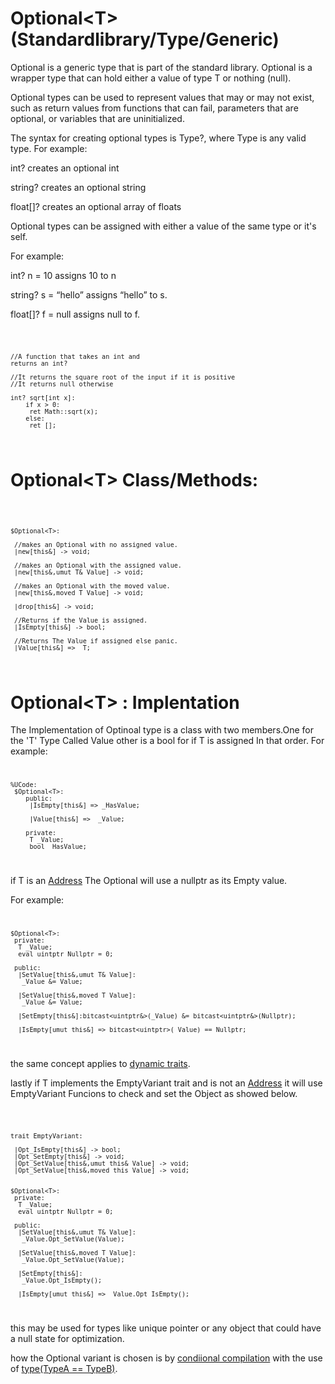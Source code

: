 # Optional\<T>(Standardlibrary/Type/Generic)

Optional is a generic type that is part of the standard library. Optional<T> is a wrapper type that can hold either a value of type T or nothing (null). 

Optional types can be used to represent values that may or may not exist, such as return values from functions that can fail, parameters that are optional, or variables that are uninitialized.

The syntax for creating optional types is Type?, where Type is any valid type. For example:

int? creates an optional int

string? creates an optional string

float[]? creates an optional array of floats

Optional types can be assigned with either a value of the same type or it's self. 

For example:

int? n = 10 assigns 10 to n

string? s = “hello” assigns “hello” to s.

float[]? f = null assigns null to f.

<code>

    //A function that takes an int and 
    returns an int?

    //It returns the square root of the input if it is positive
    //It returns null otherwise

    int? sqrt[int x]:
        if x > 0:
         ret Math::sqrt(x);
        else:
         ret [];
    
</code>

# Optional\<T> Class/Methods: 

<code>

    $Optional<T>:

     //makes an Optional with no assigned value.
     |new[this&] -> void;
     
     //makes an Optional with the assigned value.
     |new[this&,umut T& Value] -> void;
 
     //makes an Optional with the moved value.
     |new[this&,moved T Value] -> void;

     |drop[this&] -> void;

     //Returns if the Value is assigned.
     |IsEmpty[this&] -> bool;

     //Returns The Value if assigned else panic.
     |Value[this&] =>  T;

</code>

# Optional\<T> : Implentation

The Implementation of Optinoal type is a class with two members.One for the 'T' Type Called Value other is a bool for if T is assigned In that order.
For example:
<code>

    %UCode:
     $Optional<T>:
        public:
         |IsEmpty[this&] => _HasValue;

         |Value[this&] =>  _Value;

        private:
         T _Value;
         bool _HasValue;


</code>

if T is an [Address](../../../SyntaxAndSeamantics/Concepts/Address.md) The Optional will use a nullptr as its Empty value.

For example:
<code>

    $Optional<T>:
     private:
      T _Value;
      eval uintptr Nullptr = 0;

     public:
      |SetValue[this&,umut T& Value]:
       _Value &= Value;

      |SetValue[this&,moved T Value]:
       _Value &= Value;

      |SetEmpty[this&]:bitcast<uintptr&>(_Value) &= bitcast<uintptr&>(Nullptr);

      |IsEmpty[umut this&] => bitcast<uintptr>(_Value) == Nullptr;


</code>

the same concept applies to [dynamic traits](../../../SyntaxAndSeamantics/Keywords/dynamic.md).

lastly if T implements the EmptyVariant trait and is not an [Address](../../../SyntaxAndSeamantics/Concepts/Address.md) it will use EmptyVariant Funcions to check and set the Object as showed below.


<code>


    
    trait EmptyVariant:
     
     |Opt_IsEmpty[this&] -> bool;
     |Opt_SetEmpty[this&] -> void;
     |Opt_SetValue[this&,umut this& Value] -> void;
     |Opt_SetValue[this&,moved this Value] -> void;


    $Optional<T>:
     private:
      T _Value;
      eval uintptr Nullptr = 0;

     public:
      |SetValue[this&,umut T& Value]:
       _Value.Opt_SetValue(Value);

      |SetValue[this&,moved T Value]:
       _Value.Opt_SetValue(Value);

      |SetEmpty[this&]:
       _Value.Opt_IsEmpty();
    
      |IsEmpty[umut this&] => _Value.Opt_IsEmpty();


</code>

this may be used for types like unique pointer or any object that could have a null state for optimization.

how the Optional variant is chosen is by [condiional compilation](../../../SyntaxAndSeamantics/Concepts/conditional%20compliation.md) with the use of [type(TypeA == TypeB)](../../../SyntaxAndSeamantics/Keywords/type.md).